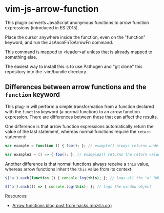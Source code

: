 # vim-js-arrow-function

This plugin converts JavaScript anonymous functions
to arrow function expressions (introduced in ES 2015).

Place the cursor anywhere inside the function,
even on the "function" keyword,
and run the JsAnonFnToArrowFn command.

This command is mapped to &lt;leader&gt;af
unless that is already mapped to something else.

The easiest way to install this is to use Pathogen and
"git clone" this repository into the .vim/bundle directory.

## Differences between arrow functions and the `function` keyword

This plug-in will perform a simple transformation from a function declared with
the `function` keyword (a normal function) to an arrow function expression.
There are differences between these that can affect the results.

One difference is that arrow function expressions automatically return the
value of the last statement, whereas normal functions require the `return`
statement:

```javascript
var example = function () { foo(); }; // example() always returns undefined

var example2 = () => { foo(); }; // example2() returns the return value of foo()
```

Another difference is that normal functions always receive a `this` value,
whereas arrow functions inherit the `this` value from its context.

```javascript
$('a').each(function () { console.log(this); }; // logs all the "a" DOM elements

$('a').each(() => { console.log(this); }; // logs the window object
```

Resources:

- [Arrow functions blog post from hacks.mozilla.org](https://hacks.mozilla.org/2015/06/es6-in-depth-arrow-functions/)
